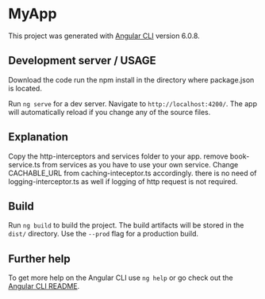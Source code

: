 # MyApp

This project was generated with [Angular CLI](https://github.com/angular/angular-cli) version 6.0.8.

## Development server / USAGE

Download the code run the npm install in the directory where package.json is located.

Run `ng serve` for a dev server. Navigate to `http://localhost:4200/`. The app will automatically reload if you change any of the source files.

## Explanation

Copy the http-interceptors and services folder to your app. remove book-service.ts from services as you have to use your own service. Change CACHABLE_URL from caching-inteceptor.ts accordingly. there is no need of logging-interceptor.ts as well if logging of http request is not required.

## Build

Run `ng build` to build the project. The build artifacts will be stored in the `dist/` directory. Use the `--prod` flag for a production build.


## Further help

To get more help on the Angular CLI use `ng help` or go check out the [Angular CLI README](https://github.com/angular/angular-cli/blob/master/README.md).
